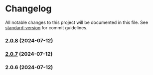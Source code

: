 # Changelog

All notable changes to this project will be documented in this file. See [standard-version](https://github.com/conventional-changelog/standard-version) for commit guidelines.

### [2.0.8](https://github.com/mahnuh/capacitor-plugin-app-tracking-transparency/compare/v2.0.7...v2.0.8) (2024-07-12)

### [2.0.7](https://github.com/mahnuh/capacitor-plugin-app-tracking-transparency/compare/v2.0.6...v2.0.7) (2024-07-12)

### 2.0.6 (2024-07-12)
